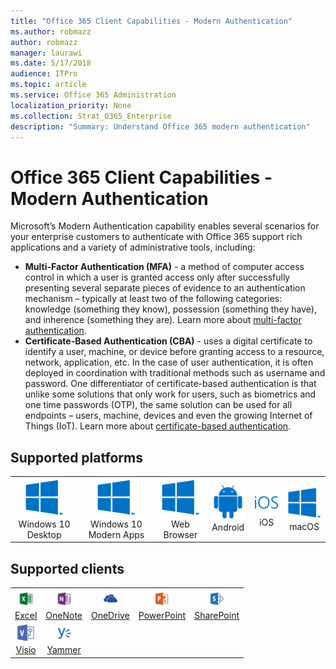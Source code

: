 ```yaml
---
title: "Office 365 Client Capabilities - Modern Authentication"
ms.author: robmazz
author: robmazz
manager: laurawi
ms.date: 5/17/2018
audience: ITPro
ms.topic: article
ms.service: Office 365 Administration
localization_priority: None
ms.collection: Strat_O365_Enterprise
description: "Summary: Understand Office 365 modern authentication"
---
```


# Office 365 Client Capabilities - Modern Authentication

Microsoft’s Modern Authentication capability enables several scenarios for your enterprise customers to authenticate with Office 365 support rich applications and a variety of administrative tools, including:

- **Multi-Factor Authentication (MFA)** - a method of computer access control in which a user is granted access only after successfully presenting several separate pieces of evidence to an authentication mechanism – typically at least two of the following categories: knowledge (something they know), possession (something they have), and inherence (something they are). Learn more about [multi-factor authentication](https://docs.microsoft.com/azure/active-directory/authentication/multi-factor-authentication).
- **Certificate-Based Authentication (CBA)** - uses a digital certificate to identify a user, machine, or device before granting access to a resource, network, application, etc. In the case of user authentication, it is often deployed in coordination with traditional methods such as username and password. One differentiator of certificate-based authentication is that unlike some solutions that only work for users, such as biometrics and one time passwords (OTP), the same solution can be used for all endpoints – users, machine, devices and even the growing Internet of Things (IoT). Learn more about [certificate-based authentication](https://docs.microsoft.com/azure/active-directory/active-directory-certificate-based-authentication-get-started).

## Supported platforms

| | | | | | |
|:---:|:---:|:---:|:---:|:---:|:---:|
| ![Windows icon](images/windows_62x62.png) <br> Windows 10 Desktop | ![Windows icon](images/windows_62x62.png) <br> Windows 10 Modern Apps | ![Windows icon](images/windows_62x62.png) <br> Web Browser | ![Android icon](images/android_62x62.png) <br> Android | ![iOS icon](images/ios_62x62.png) <br> iOS | ![Windows icon](images/windows_62x62.png) <br> macOS


## Supported clients

| | | | | |
|:---:|:---:|:---:|:---:|:---:|
| [![Excel icon](images/o365-excel-30x30.png)](https://products.office.com/excel) <br> [Excel](https://products.office.com/excel)| ![OneNote icon](images/o365-onenote-30x30.png) <br> [OneNote](https://support.office.com/onenote) |[![OneDrive for Business icon](images/o365-onedrive-30x30.png)](https://onedrive.live.com/about/business/) <br> [OneDrive](https://onedrive.live.com/about/business/) |[![PowerPoint icon](images/o365-powerpoint-30x30.png)](https://products.office.com/powerpoint) <br> [PowerPoint](https://products.office.com/powerpoint) |[![SharePoint icon](images/o365-sharepoint-30x30.png)](https://docs.microsoft.com/sharepoint/) <br> [SharePoint](https://docs.microsoft.com/sharepoint/) | [![Visio icon](images/o365-visio-30x30.png)](https://products.office.com/visio/flowchart-software) <br> [Visio](https://products.office.com/visio/flowchart-software)
|[![Visio icon](images/o365-visio-30x30.png)](https://products.office.com/visio/flowchart-software) <br> [Visio](https://products.office.com/visio/flowchart-software)|[![Yammer icon](images/o365-yammer-30x30.png)](https://products.office.com/yammer/yammer-overview) <br> [Yammer]((https://products.office.com/yammer/yammer-overview))